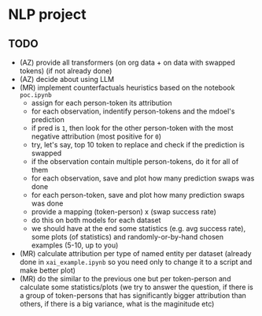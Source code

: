 # NLP project

## TODO

* (AZ) provide all transformers (on org data + on data with swapped tokens) (if not already done)
* (AZ) decide about using LLM
* (MR) implement counterfactuals heuristics based on the notebook `poc.ipynb`
    * assign for each person-token its attribution
    * for each observation, indentify person-tokens and the mdoel's prediction
    * if pred is `1`, then look for the other person-token with the most negative attribution (most positive for `0`)
    * try, let's say, top 10 token to replace and check if the prediction is swapped
    * if the observation contain multiple person-tokens, do it for all of them
    * for each observation, save and plot how many prediction swaps was done
    * for each person-token, save and plot how many prediction swaps was done
    * provide a mapping (token-person) x (swap success rate)
    * do this on both models for each dataset
    * we should have at the end some statistics (e.g. avg success rate), some plots (of statistics) and randomly-or-by-hand chosen examples (5-10, up to you)
* (MR) calculate attribution per type of named entity per dataset (already done in `xai_example.ipynb` so you need only to change it to a script and make better plot)
* (MR) do the similar to the previous one but per token-person and calculate some statistics/plots (we try to answer the question, if there is a group of token-persons that has significantly bigger attribution than others, if there is a big variance, what is the maginitude etc)
